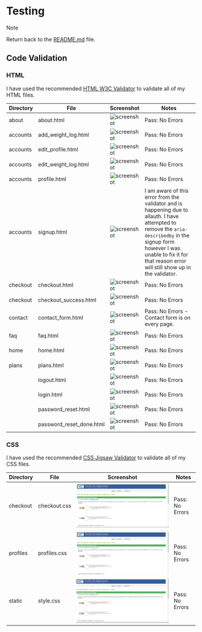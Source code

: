 # Testing

> [!NOTE]  
> Return back to the [README.md](README.md) file.

## Code Validation

### HTML

I have used the recommended [HTML W3C Validator](https://validator.w3.org) to validate all of my HTML files.

| Directory | File | Screenshot | Notes |
| --- | --- | --- | --- |
| about | about.html | ![screenshot](documentation/testing/validation/html/html-validation-about.png) | Pass: No Errors |
| accounts | add_weight_log.html | ![screenshot](documentation/testing/validation/html/html-validation-add-weight-log.png) | Pass: No Errors |
| accounts | edit_profile.html | ![screenshot](documentation/testing/validation/html/html-validation-profile-edit.png) | Pass: No Errors |
| accounts | edit_weight_log.html | ![screenshot](documentation/testing/validation/html/html-validation-edit-weight-log.png) | Pass: No Errors |
| accounts | profile.html | ![screenshot](documentation/testing/validation/html/html-validation-profile.png) | Pass: No Errors |
| accounts | signup.html | ![screenshot](documentation/testing/validation/html/html-validation-signup.png) | I am aware of this error from the validator and is happening due to allauth. I have attempted to remove the `aria-describedby` in the signup form however I was unable to fix it for that reason error will still show up in the validator. |
| checkout | checkout.html | ![screenshot](documentation/testing/validation/html/html-validation-checkout.png) | Pass: No Errors |
| checkout | checkout_success.html | ![screenshot](documentation/testing/validation/html/html-validation-checkout-success.png) | Pass: No Errors |
| contact | contact_form.html | ![screenshot](documentation/testing/validation/html/html-validation-home.png) | Pass: No Errors - Contact form is on every page. |
| faq | faq.html | ![screenshot](documentation/testing/validation/html/html-validation-faq.png) | Pass: No Errors |
| home | home.html | ![screenshot](documentation/testing/validation/html/html-validation-home.png) | Pass: No Errors |
| plans | plans.html | ![screenshot](documentation/testing/validation/html/html-validation-plans.png) | Pass: No Errors |
| | logout.html | ![screenshot](documentation/testing/validation/html/html-validation-logout.png) | Pass: No Errors |
| | login.html | ![screenshot](documentation/testing/validation/html/html-validation-login.png) | Pass: No Errors |
| | password_reset.html | ![screenshot](documentation/testing/validation/html/html-validation-password-reset.png) | Pass: No Errors |
| | password_reset_done.html | ![screenshot](documentation/testing/validation/html/html-validation-password-reset-done.png) | Pass: No Errors |

### CSS

I have used the recommended [CSS Jigsaw Validator](https://jigsaw.w3.org/css-validator) to validate all of my CSS files.

| Directory | File | Screenshot | Notes |
| --- | --- | --- | --- |
| checkout | checkout.css | ![screenshot](documentation/checkout-css-validation.png) | Pass: No Errors |
| profiles | profiles.css | ![screenshot](documentation/profiles-css-validation.png) | Pass: No Errors |
| static | style.css | ![screenshot](documentation/style-css-validation.png) | Pass: No Errors |
